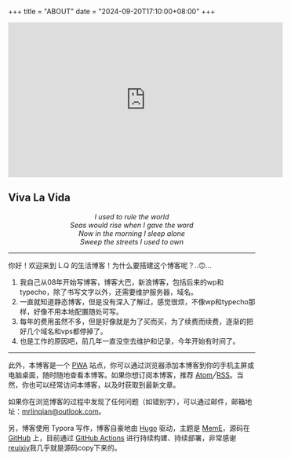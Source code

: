+++
title = "ABOUT"
date = "2024-09-20T17:10:00+08:00"
+++

<iframe src="https://gateway.pinata.cloud/ipfs/QmZgXJwFNRAyUEuU36jReXtyjESeTWEGZpcJGuWSnbRTf1" width="560" height="315" frameborder="0" allowfullscreen></iframe>

<h2 class="viva-la-vida">Viva La Vida</h2>

<p style="text-align:center"><em>I used to rule the world<br>
Seas would rise when I gave the word<br>
Now in the morning I sleep alone<br>
Sweep the streets I used to own</em></p>

---

你好！欢迎来到 L.Q 的生活博客！为什么要搭建这个博客呢？..🙃… 

1. 我自己从08年开始写博客，博客大巴，新浪博客，包括后来的wp和typecho，除了书写文字以外，还需要维护服务器，域名。
1. 一直就知道静态博客，但是没有深入了解过，感觉很烦，不像wp和typecho那样，好像不用本地配置随处可写。
1. 每年的费用虽然不多，但是好像就是为了买而买，为了续费而续费，逐渐的把好几个域名和vps都停掉了。
1. 也是工作的原因吧，前几年一直没空去维护和记录，今年开始有时间了。



---

此外，本博客是一个 [PWA](https://developers.google.com/web/progressive-web-apps/) 站点，你可以通过浏览器添加本博客到你的手机主屏或电脑桌面，随时随地查看本博客。如果你想订阅本博客，推荐 <a href="/atom.xml" target="_blank" rel="noopener">Atom</a>╱<a href="/rss.xml" target="_blank" rel="noopener">RSS</a>。当然，你也可以经常访问本博客，以及时获取到最新文章。

如果你在浏览博客的过程中发现了任何问题（如错别字），可以通过邮件，邮箱地址：[mrlinqian@outlook.com](mailto:mrlinqian@outlook.com)。

另，博客使用 Typora 写作，博客自豪地由 [Hugo](https://gohugo.io/) 驱动，主题是 [MemE](https://github.com/reuixiy/hugo-theme-meme)，源码在 [GitHub](https://github.com/reuixiy/io-oi.me) 上，目前通过 [GitHub Actions](https://github.com/Virgoer/hugo-main/actions) 进行持续构建、持续部署，非常感谢 [reuixiy](https://io-oi.me/about/)我几乎就是源码copy下来的。
